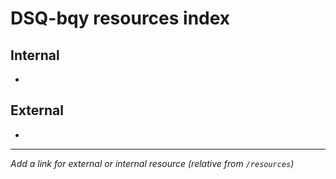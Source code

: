 # DSQ-bqy resources index

## Internal

*

## External

*

------------------------------------------------------------------------

*Add a link for external or internal resource (relative from `/resources`)*
